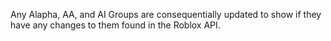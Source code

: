 Any Alapha, AA, and AI Groups are consequentially updated to show if they have any changes to them found in the Roblox API.